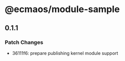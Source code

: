 # @ecmaos/module-sample

## 0.1.1

### Patch Changes

- 36111f6: prepare publishing kernel module support
